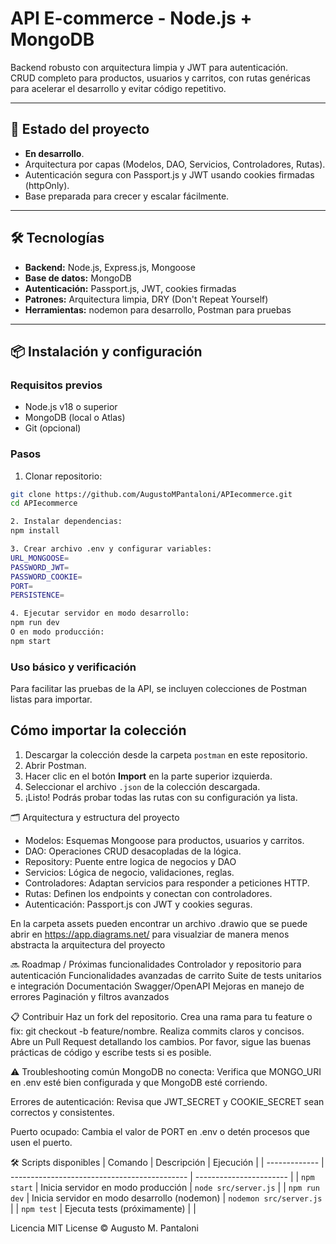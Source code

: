 # API E-commerce - Node.js + MongoDB

Backend robusto con arquitectura limpia y JWT para autenticación.  
CRUD completo para productos, usuarios y carritos, con rutas genéricas para acelerar el desarrollo y evitar código repetitivo.

---

## 🚀 Estado del proyecto

- **En desarrollo**.
- Arquitectura por capas (Modelos, DAO, Servicios, Controladores, Rutas).
- Autenticación segura con Passport.js y JWT usando cookies firmadas (httpOnly).
- Base preparada para crecer y escalar fácilmente.

---

## 🛠 Tecnologías

- **Backend:** Node.js, Express.js, Mongoose  
- **Base de datos:** MongoDB   
- **Autenticación:** Passport.js, JWT, cookies firmadas  
- **Patrones:** Arquitectura limpia, DRY (Don't Repeat Yourself)  
- **Herramientas:** nodemon para desarrollo, Postman para pruebas  

---

## 📦 Instalación y configuración

### Requisitos previos

- Node.js v18 o superior  
- MongoDB (local o Atlas)  
- Git (opcional)

### Pasos

1. Clonar repositorio:  
```bash
git clone https://github.com/AugustoMPantaloni/APIecommerce.git
cd APIecommerce

2. Instalar dependencias:
npm install

3. Crear archivo .env y configurar variables:
URL_MONGOOSE=
PASSWORD_JWT=
PASSWORD_COOKIE=
PORT=
PERSISTENCE=

4. Ejecutar servidor en modo desarrollo:
npm run dev
O en modo producción:
npm start
```

### Uso básico y verificación
Para facilitar las pruebas de la API, se incluyen colecciones de Postman listas para importar.

## Cómo importar la colección

1. Descargar la colección desde la carpeta `postman` en este repositorio.
2. Abrir Postman.
3. Hacer clic en el botón **Import** en la parte superior izquierda.
4. Seleccionar el archivo `.json` de la colección descargada.
5. ¡Listo! Podrás probar todas las rutas con su configuración ya lista. 

🗂 Arquitectura y estructura del proyecto

- Modelos: Esquemas Mongoose para productos, usuarios y carritos.
- DAO: Operaciones CRUD desacopladas de la lógica.
- Repository: Puente entre logica de negocios y DAO
- Servicios: Lógica de negocio, validaciones, reglas.
- Controladores: Adaptan servicios para responder a peticiones HTTP.
- Rutas: Definen los endpoints y conectan con controladores.
- Autenticación: Passport.js con JWT y cookies seguras.

En la carpeta assets pueden encontrar un archivo .drawio que se puede abrir en https://app.diagrams.net/ para visualziar de manera menos abstracta la arquitectura del proyecto

🔜 Roadmap / Próximas funcionalidades
Controlador y repositorio para autenticación
Funcionalidades avanzadas de carrito
Suite de tests unitarios e integración
Documentación Swagger/OpenAPI
Mejoras en manejo de errores
Paginación y filtros avanzados

📋 Contribuir
Haz un fork del repositorio.
Crea una rama para tu feature o fix: git checkout -b feature/nombre.
Realiza commits claros y concisos.
Abre un Pull Request detallando los cambios.
Por favor, sigue las buenas prácticas de código y escribe tests si es posible.

⚠️ Troubleshooting común
MongoDB no conecta: Verifica que MONGO_URI en .env esté bien configurada y que MongoDB esté corriendo.

Errores de autenticación: Revisa que JWT_SECRET y COOKIE_SECRET sean correctos y consistentes.

Puerto ocupado: Cambia el valor de PORT en .env o detén procesos que usen el puerto.

🛠 Scripts disponibles
| Comando       | Descripción                                  | Ejecución               |
| ------------- | -------------------------------------------- | ----------------------- |
| `npm start`   | Inicia servidor en modo producción           | `node src/server.js`    |
| `npm run dev` | Inicia servidor en modo desarrollo (nodemon) | `nodemon src/server.js` |
| `npm test`    | Ejecuta tests (próximamente)                 |                         |

Licencia
MIT License © Augusto M. Pantaloni